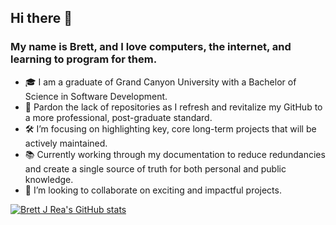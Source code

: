 ## Hi there 👋

### My name is Brett, and I love computers, the internet, and learning to program for them.

- 🎓 I am a graduate of Grand Canyon University with a Bachelor of Science in Software Development.
- 🌟 Pardon the lack of repositories as I refresh and revitalize my GitHub to a more professional, post-graduate standard.
- 🛠️ I’m focusing on highlighting key, core long-term projects that will be actively maintained.
- 📚 Currently working through my documentation to reduce redundancies and create a single source of truth for both personal and public knowledge.
- 👯 I’m looking to collaborate on exciting and impactful projects.

[![Brett J Rea's GitHub stats](https://github-readme-stats.vercel.app/api?username=brettjrea&show_icons=true&theme=transparent&hide=)](https://github.com/brettjrea/github-readme-stats)

<!--
**brettjrea/brettjrea** is a ✨ _special_ ✨ repository because its `README.md` (this file) appears on your GitHub profile.

Here are some ideas to get you started:

- 🔭 I’m currently working on getting my bachelor's in computer science.
- 🌱 I’m currently learning Data Structures and Algorithms.
- 👯 I’m looking to collaborate on 
- 🤔 I’m looking for help with ...
- 💬 Ask me about ...
- 📫 How to reach me: ...
- 😄 Pronouns: ...
- ⚡ Fun fact: ...
-->
